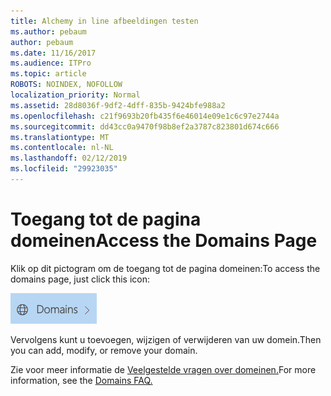 ```yaml
---
title: Alchemy in line afbeeldingen testen
ms.author: pebaum
author: pebaum
ms.date: 11/16/2017
ms.audience: ITPro
ms.topic: article
ROBOTS: NOINDEX, NOFOLLOW
localization_priority: Normal
ms.assetid: 28d8036f-9df2-4dff-835b-9424bfe988a2
ms.openlocfilehash: c21f9693b20fb435f6e46014e09e1c6c97e2744a
ms.sourcegitcommit: dd43cc0a9470f98b8ef2a3787c823801d674c666
ms.translationtype: MT
ms.contentlocale: nl-NL
ms.lasthandoff: 02/12/2019
ms.locfileid: "29923035"
---
```

# <a name="access-the-domains-page"></a><span data-ttu-id="23f07-102">Toegang tot de pagina domeinen</span><span class="sxs-lookup"><span data-stu-id="23f07-102">Access the Domains Page</span></span>

<span data-ttu-id="23f07-103">Klik op dit pictogram om de toegang tot de pagina domeinen:</span><span class="sxs-lookup"><span data-stu-id="23f07-103">To access the domains page, just click this icon:</span></span>
  
![pictogram voor domeinen](media/e8377292-1d1f-4b45-a91d-05eb2914519c.png)
  
<span data-ttu-id="23f07-105">Vervolgens kunt u toevoegen, wijzigen of verwijderen van uw domein.</span><span class="sxs-lookup"><span data-stu-id="23f07-105">Then you can add, modify, or remove your domain.</span></span>
  
<span data-ttu-id="23f07-106">Zie voor meer informatie de [Veelgestelde vragen over domeinen.](https://support.office.com/article/1272bad0-4bd4-4796-8005-67d6fb3afc5a.aspx)</span><span class="sxs-lookup"><span data-stu-id="23f07-106">For more information, see the [Domains FAQ.](https://support.office.com/article/1272bad0-4bd4-4796-8005-67d6fb3afc5a.aspx)</span></span>
  

